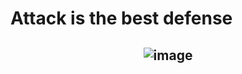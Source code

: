 # Attack is the best defense

## <p align="center">![image](https://github.com/the1Riddle/alx-system_engineering-devops/assets/125451537/a679ec47-74f2-42c9-92b4-38c7470d8d8c)</p>
